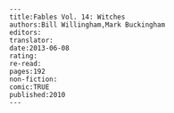 
    ---
    title:Fables Vol. 14: Witches
    authors:Bill Willingham,Mark Buckingham
    editors:
    translator:
    date:2013-06-08
    rating:
    re-read:
    pages:192
    non-fiction:
    comic:TRUE
    published:2010
    ---

    